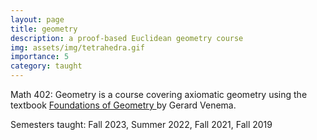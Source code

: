 ```yaml
---
layout: page
title: geometry
description: a proof-based Euclidean geometry course
img: assets/img/tetrahedra.gif
importance: 5
category: taught
---
```


Math 402: Geometry is a course covering axiomatic geometry using the textbook <a href="https://sites.calvin.edu/venema/geometry1e/"> Foundations of Geometry </a> by Gerard Venema.

Semesters taught: Fall 2023, Summer 2022, Fall 2021, Fall 2019
